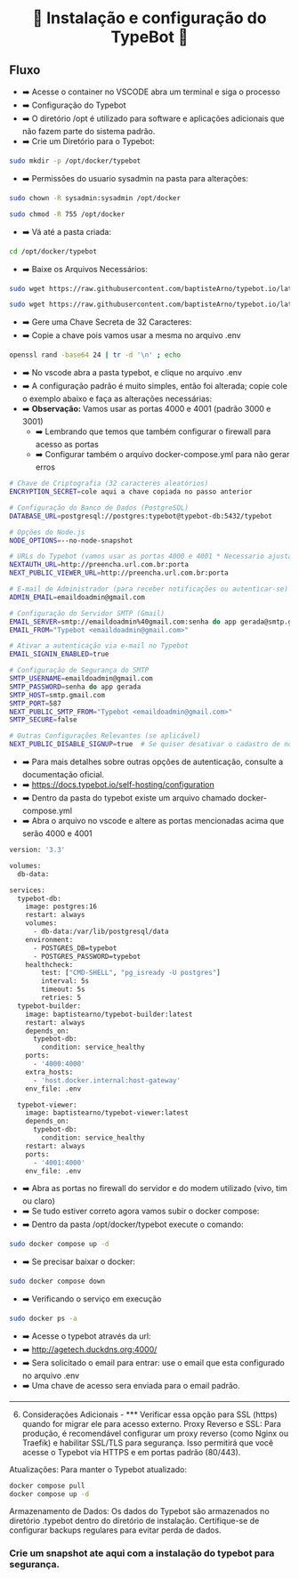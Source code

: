 <h1 align="center">🚀 Instalação e configuração do TypeBot 🚀</h1> 


## Fluxo

- ➡️ Acesse o container no VSCODE abra um terminal e siga o processo
- ➡️ Configuração do Typebot
- ➡️ O diretório /opt é utilizado para software e aplicações adicionais que não fazem parte do sistema padrão. 
- ➡️ Crie um Diretório para o Typebot: 

``` bash
sudo mkdir -p /opt/docker/typebot
```

- ➡️ Permissões do usuario sysadmin na pasta para alterações:

```bash
sudo chown -R sysadmin:sysadmin /opt/docker
```

```bash
sudo chmod -R 755 /opt/docker
```


- ➡️ Vá até a pasta criada:

``` bash
cd /opt/docker/typebot
```

- ➡️ Baixe os Arquivos Necessários:

```bash
sudo wget https://raw.githubusercontent.com/baptisteArno/typebot.io/latest/docker-compose.yml
```
```bash
sudo wget https://raw.githubusercontent.com/baptisteArno/typebot.io/latest/.env.example -O .env
```

- ➡️ Gere uma Chave Secreta de 32 Caracteres:
- ➡️ Copie a chave pois vamos usar a mesma no arquivo .env

```bash
openssl rand -base64 24 | tr -d '\n' ; echo
```

- ➡️ No vscode abra a pasta typebot, e clique no arquivo .env
- ➡️ A configuração padrão é muito simples, então foi alterada; copie cole o exemplo abaixo e faça as alterações necessárias:
- ➡️ **Observação:** Vamos usar as portas 4000 e 4001 (padrão 3000 e 3001)
    - ➡️ Lembrando que temos que também configurar o firewall para acesso as portas
    - ➡️ Configurar também o arquivo docker-compose.yml para não gerar erros



```bash
# Chave de Criptografia (32 caracteres aleatórios)
ENCRYPTION_SECRET=cole aqui a chave copiada no passo anterior

# Configuração do Banco de Dados (PostgreSQL)
DATABASE_URL=postgresql://postgres:typebot@typebot-db:5432/typebot

# Opções do Node.js
NODE_OPTIONS=--no-node-snapshot

# URLs do Typebot (vamos usar as portas 4000 e 4001 * Necessario ajustar o firewall)
NEXTAUTH_URL=http://preencha.url.com.br:porta
NEXT_PUBLIC_VIEWER_URL=http://preencha.url.com.br:porta

# E-mail de Administrador (para receber notificações ou autenticar-se)
ADMIN_EMAIL=emaildoadmin@gmail.com

# Configuração do Servidor SMTP (Gmail)
EMAIL_SERVER=smtp://emaildoadmin%40gmail.com:senha do app gerada@smtp.gmail.com:587
EMAIL_FROM="Typebot <emaildoadmin@gmail.com>"

# Ativar a autenticação via e-mail no Typebot
EMAIL_SIGNIN_ENABLED=true

# Configuração de Segurança do SMTP
SMTP_USERNAME=emaildoadmin@gmail.com
SMTP_PASSWORD=senha do app gerada
SMTP_HOST=smtp.gmail.com
SMTP_PORT=587
NEXT_PUBLIC_SMTP_FROM="Typebot <emaildoadmin@gmail.com>"
SMTP_SECURE=false

# Outras Configurações Relevantes (se aplicável)
NEXT_PUBLIC_DISABLE_SIGNUP=true  # Se quiser desativar o cadastro de novos usuários
```

- ➡️ Para mais detalhes sobre outras opções de autenticação, consulte a documentação oficial.
- ➡️ https://docs.typebot.io/self-hosting/configuration
- ➡️ Dentro da pasta do typebot existe um arquivo chamado docker-compose.yml
- ➡️ Abra o arquivo no vscode e altere as portas mencionadas acima que serão 4000 e 4001

```bash
version: '3.3'

volumes:
  db-data:

services:
  typebot-db:
    image: postgres:16
    restart: always
    volumes:
      - db-data:/var/lib/postgresql/data
    environment:
      - POSTGRES_DB=typebot
      - POSTGRES_PASSWORD=typebot
    healthcheck:
        test: ["CMD-SHELL", "pg_isready -U postgres"]
        interval: 5s
        timeout: 5s
        retries: 5
  typebot-builder:
    image: baptistearno/typebot-builder:latest
    restart: always
    depends_on:
      typebot-db:
        condition: service_healthy
    ports:
      - '4000:4000'
    extra_hosts:
      - 'host.docker.internal:host-gateway'
    env_file: .env

  typebot-viewer:
    image: baptistearno/typebot-viewer:latest
    depends_on:
      typebot-db:
        condition: service_healthy
    restart: always
    ports:
      - '4001:4000'
    env_file: .env
```

- ➡️ Abra as portas no firewall do servidor e do modem utilizado (vivo, tim ou claro)
- ➡️ Se tudo estiver correto agora vamos subir o docker compose:
- ➡️ Dentro da pasta /opt/docker/typebot execute o comando:

```bash
sudo docker compose up -d
```

- ➡️ Se precisar baixar o docker:

```bash
sudo docker compose down
```

- ➡️ Verificando o serviço em execução

```bash
sudo docker ps -a
```

- ➡️ Acesse o typebot através da url:
- ➡️ http://agetech.duckdns.org:4000/
- ➡️ Sera solicitado o email para entrar: use o email que esta configurado no arquivo .env
- ➡️ Uma chave de acesso sera enviada para o email padrão.



---

6. Considerações Adicionais - *** Verificar essa opção para SSL (https) quando for migrar ele para acesso externo.
Proxy Reverso e SSL: Para produção, é recomendável configurar um proxy reverso (como Nginx ou Traefik) e habilitar SSL/TLS para segurança. Isso permitirá que você acesse o Typebot via HTTPS e em portas padrão (80/443).

Atualizações: Para manter o Typebot atualizado:

```bash
docker compose pull
docker compose up -d
```

Armazenamento de Dados: Os dados do Typebot são armazenados no diretório .typebot dentro do diretório de instalação. Certifique-se de configurar backups regulares para evitar perda de dados.


### Crie um snapshot ate aqui com a instalação do typebot para segurança.